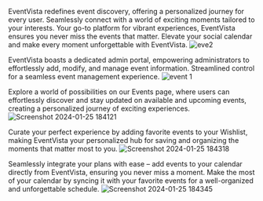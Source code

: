EventVista redefines event discovery, offering a personalized journey for every user. Seamlessly connect with a world of exciting moments tailored to your interests. Your go-to platform for vibrant experiences, EventVista ensures you never miss the events that matter. Elevate your social calendar and make every moment unforgettable with EventVista.
![eve2](https://github.com/gkvzn/Campus-event-main/assets/92301415/1a6d9fe1-3595-437d-aaa1-ccfc7e74f57d)

EventVista boasts a dedicated admin portal, empowering administrators to effortlessly add, modify, and manage event information. Streamlined control for a seamless event management experience. 
![event 1](https://github.com/gkvzn/Campus-event-main/assets/92301415/c162a111-7c01-4ff5-8062-0e1933a3299b)


Explore a world of possibilities on our Events page, where users can effortlessly discover and stay updated on available and upcoming events, creating a personalized journey of exciting experiences.
![Screenshot 2024-01-25 184121](https://github.com/gkvzn/Campus-event-main/assets/92301415/9e4832ea-5370-46e0-a693-0f9e24d3c1af)

Curate your perfect experience by adding favorite events to your Wishlist, making EventVista your personalized hub for saving and organizing the moments that matter most to you.
![Screenshot 2024-01-25 184318](https://github.com/gkvzn/Campus-event-main/assets/92301415/f778c5ea-a7d0-4ab1-8f44-97ad8a7e4e2d)

Seamlessly integrate your plans with ease – add events to your calendar directly from EventVista, ensuring you never miss a moment. Make the most of your calendar by syncing it with your favorite events for a well-organized and unforgettable schedule.
![Screenshot 2024-01-25 184345](https://github.com/gkvzn/Campus-event-main/assets/92301415/5373f2f9-8e5a-451b-ae1b-e73e42fd40d6)

